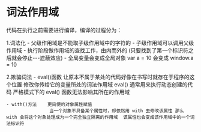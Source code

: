 # 词法作用域

代码在执行之前需要进行编译，编译的过程分为：

1.词法化
    - 父级作用域是不能取子级作用域中的字符的
    - 子级作用域可以调用父级作用域
    - 执行阶段做作用域的查找工作，由内而外的 (只要找到了第一个标识符之后就会停止---遮蔽效应)
    - 全局变量会变成全局对象    var a = 10  会变成  window.a = 10

2.欺骗词法
    - eval()函数    让原本不属于某处的代码好像在书写时就存在于程序的这个位置  修改你传给它的变量所处的词法作用域
                    eval() 通常用来执行动态创建的代码
                    严格模式下的 eval() 函数无法影响其所在的作用域

    - with()方法    更简便的对象属性赋值
                    当一个对象不具备某个属性时，却依然用 with 去修改该属性 那么 with 会将这个对象处理成为一个完全独立隔离的作用域  该属性也会变成该作用域中的一个词法标识符